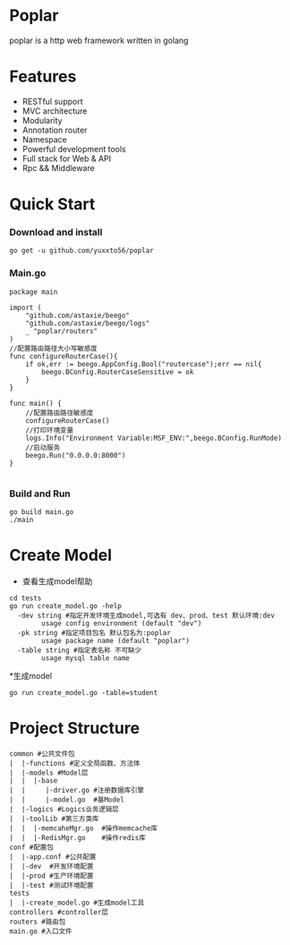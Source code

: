 # Poplar
poplar is a http web framework written in golang
# Features
* RESTful support
* MVC architecture
* Modularity
* Annotation router
* Namespace
* Powerful development tools
* Full stack for Web & API
* Rpc && Middleware
# Quick Start
### Download and install
```cassandraql
go get -u github.com/yuxxto56/poplar
```
### Main.go
```cassandraql
package main

import (
	"github.com/astaxie/beego"
	"github.com/astaxie/beego/logs"
	_ "poplar/routers"
)
//配置路由路径大小写敏感度
func configureRouterCase(){
	if ok,err := beego.AppConfig.Bool("routercase");err == nil{
		beego.BConfig.RouterCaseSensitive = ok
	}
}

func main() {
	//配置路由路径敏感度
	configureRouterCase()
	//打印环境变量
	logs.Info("Environment Variable:MSF_ENV:",beego.BConfig.RunMode)
	//启动服务
	beego.Run("0.0.0.0:8000")
}


```
### Build and Run
```cassandraql
go build main.go
./main
```

# Create Model
* 查看生成model帮助
```cassandraql
cd tests
go run create_model.go -help
  -dev string #指定开发环境生成model,可选有 dev、prod、test 默认环境:dev
        usage config environment (default "dev")
  -pk string #指定项目包名 默认包名为:poplar
        usage package name (default "poplar")
  -table string #指定表名称 不可缺少
        usage mysql table name
```
*生成model
```cassandraql
go run create_model.go -table=student
```

# Project Structure
```cassandraql
common #公共文件包
|  |-functions #定义全局函数、方法体
|  |-models #Model层
|  |  |-base
|  |     |-driver.go #注册数据库引擎
|  |     |-model.go  #基Model
|  |-logics #Logics业务逻辑层
|  |-toolLib #第三方类库
|  |  |-memcaheMgr.go  #操作memcache库
|  |  |-RedisMgr.go    #操作redis库
conf #配置包
|  |-app.conf #公共配置
|  |-dev  #开发环境配置
|  |-prod #生产环境配置
|  |-test #测试环境配置
tests
|  |-create_model.go #生成model工具
controllers #controller层
routers #路由包
main.go #入口文件
```